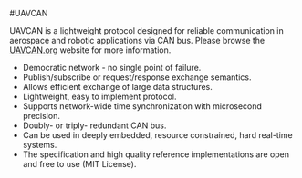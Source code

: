#UAVCAN

UAVCAN is a lightweight protocol designed for reliable communication in aerospace and robotic applications via CAN bus.  Please browse the [UAVCAN.org](http://uavcan.org/) website for more information.

* Democratic network - no single point of failure.  
* Publish/subscribe or request/response exchange semantics.  
* Allows efficient exchange of large data structures.  
* Lightweight, easy to implement protocol.  
* Supports network-wide time synchronization with microsecond precision.  
* Doubly- or triply- redundant CAN bus.  
* Can be used in deeply embedded, resource constrained, hard real-time systems.  
* The specification and high quality reference implementations are open and free to use (MIT License).  

